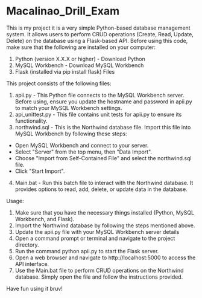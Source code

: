 # Macalinao_Drill_Exam
This is my project it is a very simple Python-based database management system. It allows users to perform CRUD operations (Create, Read, Update, Delete) on the database using a Flask-based API. Before using this code, make sure that the following are installed on your computer:
1.	Python (version X.X.X or higher) - Download Python
2.	MySQL Workbench - Download MySQL Workbench
3.	Flask (installed via pip install flask) Files

This project consists of the following files:
1.	apii.py - This Python file connects to the MySQL Workbench server. Before using, ensure you update the hostname and password in apii.py to match your MySQL Workbench settings.
2.	api_unittest.py - This file contains unit tests for apii.py to ensure its functionality.
3.	northwind.sql - This is the Northwind database file. Import this file into MySQL Workbench by following these steps:
-	Open MySQL Workbench and connect to your server.
-	Select "Server" from the top menu, then "Data Import".
-	Choose "Import from Self-Contained File" and select the northwind.sql file.
-	Click "Start Import".
4.	Main.bat - Run this batch file to interact with the Northwind database. It provides options to read, add, delete, or update data in the database.

Usage:
1.	Make sure that you have the necessary things installed (Python, MySQL Workbench, and Flask).
2.	Import the Northwind database by following the steps mentioned above.
3.	Update the apii.py file with your MySQL Workbench server details
4.	Open a command prompt or terminal and navigate to the project directory.
5.	Run the command python apii.py to start the Flask server.
6.	Open a web browser and navigate to http://localhost:5000 to access the API interface.
7.	Use the Main.bat file to perform CRUD operations on the Northwind database. Simply open the file and follow the instructions provided.

Have fun using it bruv!

